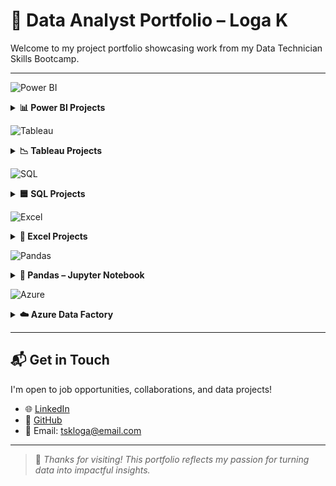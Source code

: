 # 📁 Data Analyst Portfolio – Loga K

Welcome to my project portfolio showcasing work from my Data Technician Skills Bootcamp.

---

![Power BI](https://img.shields.io/badge/Power%20BI-darkgreen?style=for-the-badge&logo=powerbi&logoColor=white)
<details>
<summary><strong>📊 Power BI Projects</strong></summary>

🎯 **Key Contributions:**
> 🖼️ Interactive dashboards | 🎚️ Slicers & KPIs | ☁️ Published via Power BI Service

- 📈 Created visuals to analyze regional sales trends  
- 🧮 Tracked key metrics with slicers, cards, and bar charts  
- ☁️ Shared dashboards on Power BI Service

🔗 [Sales Dashboard](https://github.com/logambigaik/Sales-Dashboard-using-PowerBI)  
🔗 [Adventure Works Analysis](https://github.com/logambigaik/Adventureworks-Sales-Analysis-using-Power-BI)

</details>



![Tableau](https://img.shields.io/badge/Tableau-005FAD?style=for-the-badge&logo=tableau&logoColor=white)
<details>
<summary><strong>📉 Tableau Projects</strong></summary>

🎯 **Key Contributions:**
> 🗺️ Visual Storytelling | 📊 Trendlines & Filters | 🌍 Interactive Maps

- 🧭 Designed dashboards for sales and employment analysis  
- 🧩 Applied filters and trendlines for insights  
- 🌍 Created map-based visuals for location intelligence

🔗 [Superstore Sales Dashboard](https://github.com/logambigaik/Superstore-Sales-overview-Tableau)  
🔗 [UK Employment Dashboard](https://github.com/logambigaik/UK-Employement-Dashboard-using-Tableau)

</details>


![SQL](https://img.shields.io/badge/SQL-CC2927?style=for-the-badge&logo=sqlite&logoColor=white)
<details>
<summary><strong>🟦 SQL Projects</strong></summary>

🎯 **Key Contributions:**
> 🧠 Query Optimization | 🔗 Relational Joins | 📤 Data Export

- 🗃️ Wrote SQL queries for customer segmentation  
- 🔗 Used `JOIN`, `GROUP BY`, and `ORDER BY` for grouping  
- 📤 Exported data for reporting and analysis

🔗 [NorthWind Database](https://github.com/logambigaik/Northwind-Database-SQL-Analysis)  
🔗 [World Database](https://github.com/logambigaik/World-database-SQL-Analysis)  
🔗 [SQLBOLT Practice](https://github.com/logambigaik/SQL-Practice-sqlbolt)

</details>


![Excel](https://img.shields.io/badge/Excel-217346?style=for-the-badge&logo=microsoft-excel&logoColor=white)
<details>
<summary><strong>📗 Excel Projects</strong></summary>

🎯 **Key Contributions:**
> 📊 Data Summarization | 📈 Conditional Formatting | 📂 Clean Tables

- 📋 Used `SUM`, `AVERAGE`, and filter tools  
- 👥 Grouped data by age, calculated commission metrics  
- 🧹 Cleaned and structured data as tables

🔗 [Retail Sales Excel File](https://github.com/yourusername/project-link)

</details>


![Pandas](https://img.shields.io/badge/Pandas-150458?style=for-the-badge&logo=pandas&logoColor=white)
<details>
<summary><strong>🐼 Pandas – Jupyter Notebook</strong></summary>

🎯 **Key Contributions:**
> 🧹 Data Cleaning | 📊 DataFrames & Aggregations | 📈 Visualization

- 📥 Loaded CSVs and cleaned messy data  
- 🔁 Used `groupby`, `merge`, `filter`, and conditional logic  
- 🧠 Visualized with `matplotlib` and `seaborn`

🔗 [Pandas Notebook](https://github.com/logambigaik/Pandas-Data-Analysis)

</details>


![Azure](https://img.shields.io/badge/Azure%20Data%20Factory-0078D4?style=for-the-badge&logo=microsoft-azure&logoColor=white)
<details>
<summary><strong>☁️ Azure Data Factory</strong></summary>

🎯 **Key Contributions:**
> 🔄 ETL Automation | 🏗️ Pipelines | ☁️ Cloud Integration

- 🏗️ Built automated pipelines in Azure Data Factory  
- 📂 Ingested data from blob storage to SQL DB  
- 🧭 Scheduled workflows & monitored pipeline runs

🔗 [ADF Pipeline Overview](#)

</details>

---

## 📬 Get in Touch

I'm open to job opportunities, collaborations, and data projects!

- 🌐 [LinkedIn](https://linkedin.com/in/logak)  
- 🐙 [GitHub](https://github.com/logambigaik)  
- 📧 Email: tskloga@email.com

---

> 📌 *Thanks for visiting! This portfolio reflects my passion for turning data into impactful insights.*  
